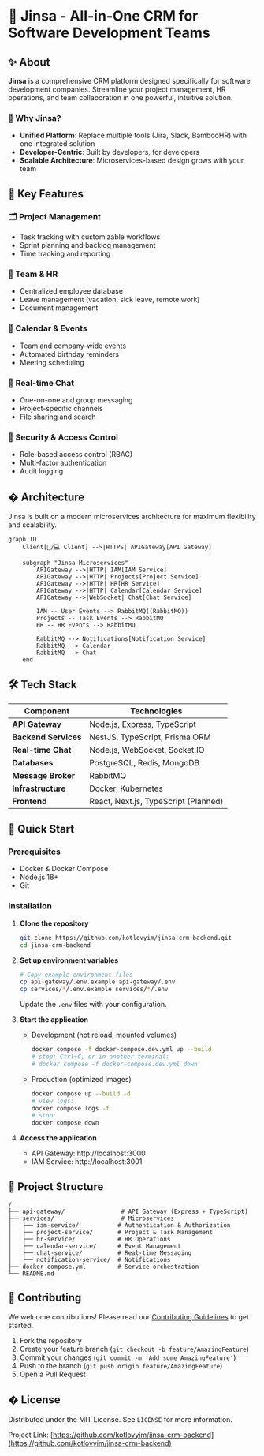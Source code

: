 # 🚀 Jinsa - All-in-One CRM for Software Development Teams

## ✨ About

**Jinsa** is a comprehensive CRM platform designed specifically for software development companies. Streamline your project management, HR operations, and team collaboration in one powerful, intuitive solution.

### 🌟 Why Jinsa?
- **Unified Platform**: Replace multiple tools (Jira, Slack, BambooHR) with one integrated solution
- **Developer-Centric**: Built by developers, for developers
- **Scalable Architecture**: Microservices-based design grows with your team

## 🎯 Key Features

### 🗂️ Project Management
- Task tracking with customizable workflows
- Sprint planning and backlog management
- Time tracking and reporting

### 👥 Team & HR
- Centralized employee database
- Leave management (vacation, sick leave, remote work)
- Document management

### 📅 Calendar & Events
- Team and company-wide events
- Automated birthday reminders
- Meeting scheduling

### 💬 Real-time Chat
- One-on-one and group messaging
- Project-specific channels
- File sharing and search

### 🔐 Security & Access Control
- Role-based access control (RBAC)
- Multi-factor authentication
- Audit logging

## �️ Architecture

Jinsa is built on a modern microservices architecture for maximum flexibility and scalability.

```mermaid
graph TD
    Client[📱/💻 Client] -->|HTTPS| APIGateway[API Gateway]
    
    subgraph "Jinsa Microservices"
        APIGateway -->|HTTP| IAM[IAM Service]
        APIGateway -->|HTTP| Projects[Project Service]
        APIGateway -->|HTTP| HR[HR Service]
        APIGateway -->|HTTP| Calendar[Calendar Service]
        APIGateway -->|WebSocket| Chat[Chat Service]
        
        IAM -- User Events --> RabbitMQ((RabbitMQ))
        Projects -- Task Events --> RabbitMQ
        HR -- HR Events --> RabbitMQ
        
        RabbitMQ --> Notifications[Notification Service]
        RabbitMQ --> Calendar
        RabbitMQ --> Chat
    end
```

## 🛠️ Tech Stack

| Component               | Technologies                                |
|-------------------------|---------------------------------------------|
| **API Gateway**        | Node.js, Express, TypeScript                |
| **Backend Services**   | NestJS, TypeScript, Prisma ORM              |
| **Real-time Chat**     | Node.js, WebSocket, Socket.IO               |
| **Databases**         | PostgreSQL, Redis, MongoDB                  |
| **Message Broker**    | RabbitMQ                                   |
| **Infrastructure**    | Docker, Kubernetes                         |
| **Frontend**          | React, Next.js, TypeScript (Planned)       |

## 🚀 Quick Start

### Prerequisites
- Docker & Docker Compose
- Node.js 18+
- Git

### Installation

1. **Clone the repository**
   ```bash
   git clone https://github.com/kotlovyim/jinsa-crm-backend.git
   cd jinsa-crm-backend
   ```

2. **Set up environment variables**
   ```bash
   # Copy example environment files
   cp api-gateway/.env.example api-gateway/.env
   cp services/*/.env.example services/*/.env
   ```
   Update the `.env` files with your configuration.

3. **Start the application**

   - Development (hot reload, mounted volumes)
     ```bash
     docker compose -f docker-compose.dev.yml up --build
     # stop: Ctrl+C, or in another terminal:
     # docker compose -f docker-compose.dev.yml down
     ```

   - Production (optimized images)
     ```bash
     docker compose up --build -d
     # view logs:
     docker compose logs -f
     # stop:
     docker compose down
     ```

4. **Access the application**
   - API Gateway: http://localhost:3000
   - IAM Service: http://localhost:3001

## 📁 Project Structure

```
/
├── api-gateway/                # API Gateway (Express + TypeScript)
├── services/                   # Microservices
│   ├── iam-service/           # Authentication & Authorization
│   ├── project-service/       # Project & Task Management
│   ├── hr-service/            # HR Operations
│   ├── calendar-service/      # Event Management
│   ├── chat-service/          # Real-time Messaging
│   └── notification-service/  # Notifications
├── docker-compose.yml         # Service orchestration
└── README.md
```

## 🤝 Contributing

We welcome contributions! Please read our [Contributing Guidelines](CONTRIBUTING.md) to get started.

1. Fork the repository
2. Create your feature branch (`git checkout -b feature/AmazingFeature`)
3. Commit your changes (`git commit -m 'Add some AmazingFeature'`)
4. Push to the branch (`git push origin feature/AmazingFeature`)
5. Open a Pull Request

## � License

Distributed under the MIT License. See `LICENSE` for more information.

Project Link: [https://github.com/kotlovyim/jinsa-crm-backend](https://github.com/kotlovyim/jinsa-crm-backend)